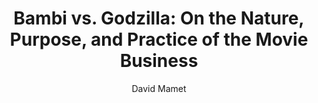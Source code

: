---
title: "Bambi vs. Godzilla: On the Nature, Purpose, and Practice of the Movie Business"
subtitle: ""
description: ""
layout: book
author: David Mamet
started: 2013-05-07
read: 2013-09-23
status: read
rating: 0
color: 
cover: 
pages: 272
link: 
---